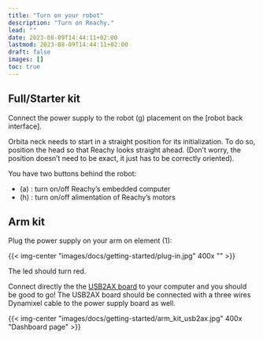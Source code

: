 ```yaml
---
title: "Turn on your robot"
description: "Turn on Reachy."
lead: ""
date: 2023-08-09T14:44:11+02:00
lastmod: 2023-08-09T14:44:11+02:00
draft: false
images: []
toc: true
---
```

## Full/Starter kit

Connect the power supply to the robot (g) placement on the [robot back interface].  

Orbita neck needs to start in a straight position for its initialization. To do so, position the head so that Reachy looks straight ahead. (Don’t worry, the position doesn’t need to be exact, it just has to be correctly oriented).  

You have two buttons behind the robot:
- (a) : turn on/off Reachy’s embedded computer
- (h) : turn on/off alimentation of Reachy’s motors


## Arm kit

Plug the power supply on your arm on element (1):

{{< img-center "images/docs/getting-started/plug-in.jpg" 400x "" >}}

The led should turn red.  

Connect directly the the [USB2AX board](https://www.seeedstudio.com/USB2AX-p-1349.html) to your computer and you should be good to go! The USB2AX board should be connected with a three wires Dynamixel cable to the power supply board as well.

{{< img-center "images/docs/getting-started/arm_kit_usb2ax.jpg" 400x "Dashboard page" >}}
